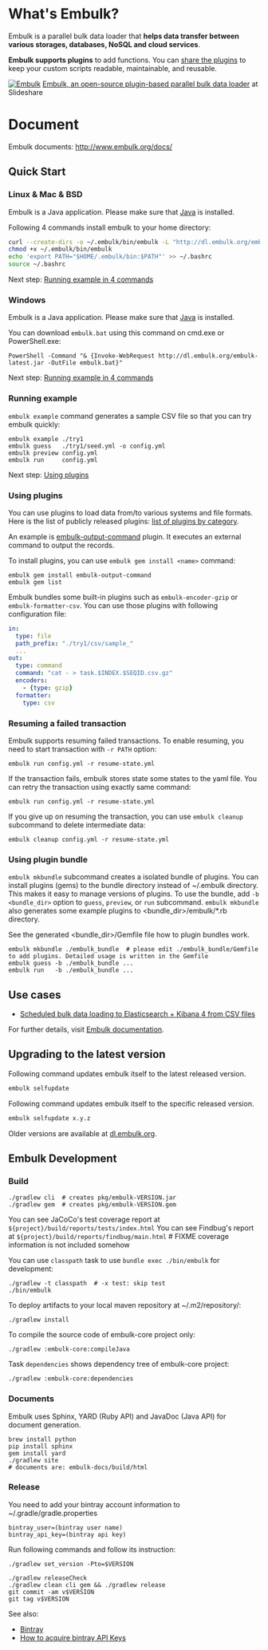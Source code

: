 # What's Embulk?

Embulk is a parallel bulk data loader that **helps data transfer between various storages, databases, NoSQL and cloud services**.

**Embulk supports plugins** to add functions. You can [share the plugins](http://www.embulk.org/plugins/) to keep your custom scripts readable, maintainable, and reusable.

[![Embulk](https://gist.githubusercontent.com/frsyuki/f322a77ee2766a508ba9/raw/e8539b6b4fda1b3357e8c79d3966aa8148dbdbd3/embulk-overview.png)](http://www.slideshare.net/frsyuki/embuk-making-data-integration-works-relaxed/12)
[Embulk, an open-source plugin-based parallel bulk data loader](http://www.slideshare.net/frsyuki/embuk-making-data-integration-works-relaxed) at Slideshare

# Document

Embulk documents: http://www.embulk.org/docs/

## Quick Start

### Linux & Mac & BSD

Embulk is a Java application. Please make sure that [Java](http://www.oracle.com/technetwork/java/javase/downloads/index.html) is installed.

Following 4 commands install embulk to your home directory:

```sh
curl --create-dirs -o ~/.embulk/bin/embulk -L "http://dl.embulk.org/embulk-latest.jar"
chmod +x ~/.embulk/bin/embulk
echo 'export PATH="$HOME/.embulk/bin:$PATH"' >> ~/.bashrc
source ~/.bashrc
```

Next step: [Running example in 4 commands](#running-example)

### Windows

Embulk is a Java application. Please make sure that [Java](http://www.oracle.com/technetwork/java/javase/downloads/index.html) is installed.

You can download `embulk.bat` using this command on cmd.exe or PowerShell.exe:

```
PowerShell -Command "& {Invoke-WebRequest http://dl.embulk.org/embulk-latest.jar -OutFile embulk.bat}"
```

Next step: [Running example in 4 commands](#running-example)

### Running example

`embulk example` command generates a sample CSV file so that you can try embulk quickly:

```
embulk example ./try1
embulk guess   ./try1/seed.yml -o config.yml
embulk preview config.yml
embulk run     config.yml
```

Next step: [Using plugins](#using-plugins)

### Using plugins

You can use plugins to load data from/to various systems and file formats. Here is the list of publicly released plugins: [list of plugins by category](http://www.embulk.org/plugins/).

An example is [embulk-output-command](https://github.com/embulk/embulk-output-command) plugin. It executes an external command to output the records.

To install plugins, you can use `embulk gem install <name>` command:

```
embulk gem install embulk-output-command
embulk gem list
```

Embulk bundles some built-in plugins such as `embulk-encoder-gzip` or `embulk-formatter-csv`. You can use those plugins with following configuration file:

```yaml
in:
  type: file
  path_prefix: "./try1/csv/sample_"
  ...
out:
  type: command
  command: "cat - > task.$INDEX.$SEQID.csv.gz"
  encoders:
    - {type: gzip}
  formatter:
    type: csv
```

### Resuming a failed transaction

Embulk supports resuming failed transactions.
To enable resuming, you need to start transaction with `-r PATH` option:

```
embulk run config.yml -r resume-state.yml
```

If the transaction fails, embulk stores state some states to the yaml file. You can retry the transaction using exactly same command:

```
embulk run config.yml -r resume-state.yml
```

If you give up on resuming the transaction, you can use `embulk cleanup` subcommand to delete intermediate data:

```
embulk cleanup config.yml -r resume-state.yml
```

### Using plugin bundle

`embulk mkbundle` subcommand creates a isolated bundle of plugins. You can install plugins (gems) to the bundle directory instead of ~/.embulk directory. This makes it easy to manage versions of plugins.
To use the bundle, add `-b <bundle_dir>` option to `guess`, `preview`, or `run` subcommand. `embulk mkbundle` also generates some example plugins to \<bundle_dir>/embulk/\*.rb directory.

See the generated \<bundle_dir>/Gemfile file how to plugin bundles work.

```
embulk mkbundle ./embulk_bundle  # please edit ./embulk_bundle/Gemfile to add plugins. Detailed usage is written in the Gemfile
embulk guess -b ./embulk_bundle ...
embulk run   -b ./embulk_bundle ...
```

## Use cases

* [Scheduled bulk data loading to Elasticsearch + Kibana 4 from CSV files](http://www.embulk.org/docs/recipe/scheduled-csv-load-to-elasticsearch-kibana4.html)

For further details, visit [Embulk documentation](http://www.embulk.org/docs/).

## Upgrading to the latest version

Following command updates embulk itself to the latest released version.

```sh
embulk selfupdate
```

Following command updates embulk itself to the specific released version.

```sh
embulk selfupdate x.y.z
```

Older versions are available at [dl.embulk.org](http://dl.embulk.org).


## Embulk Development

### Build

```
./gradlew cli  # creates pkg/embulk-VERSION.jar
./gradlew gem  # creates pkg/embulk-VERSION.gem
```

You can see JaCoCo's test coverage report at `${project}/build/reports/tests/index.html`
You can see Findbug's report at `${project}/build/reports/findbug/main.html`  # FIXME coverage information is not included somehow

You can use `classpath` task to use `bundle exec ./bin/embulk` for development:

```
./gradlew -t classpath  # -x test: skip test
./bin/embulk
```

To deploy artifacts to your local maven repository at ~/.m2/repository/:

```
./gradlew install
```

To compile the source code of embulk-core project only:

```
./gradlew :embulk-core:compileJava
```

Task `dependencies` shows dependency tree of embulk-core project:

```
./gradlew :embulk-core:dependencies
```

### Documents

Embulk uses Sphinx, YARD (Ruby API) and JavaDoc (Java API) for document generation.

```
brew install python
pip install sphinx
gem install yard
./gradlew site
# documents are: embulk-docs/build/html
```

### Release

You need to add your bintray account information to ~/.gradle/gradle.properties

```
bintray_user=(bintray user name)
bintray_api_key=(bintray api key)
```

Run following commands and follow its instruction:

```
./gradlew set_version -Pto=$VERSION
```

```
./gradlew releaseCheck
./gradlew clean cli gem && ./gradlew release
git commit -am v$VERSION
git tag v$VERSION
```

See also:
* [Bintray](https://bintray.com)
* [How to acquire bintray API Keys](https://bintray.com/docs/usermanual/interacting/interacting_editingyouruserprofile.html#anchorAPIKEY)

